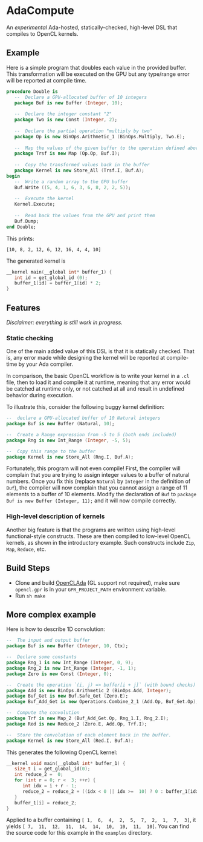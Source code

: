 # AdaCompute
An *experimental* Ada-hosted, statically-checked, high-level DSL that compiles to OpenCL kernels.

## Example

Here is a simple program that doubles each value in the provided buffer. This transformation will be executed on the GPU but any type/range error will be reported at compile time.

```ada
procedure Double is
   --  Declare a GPU-allocated buffer of 10 integers
   package Buf is new Buffer (Integer, 10);
   
   --  Declare the integer constant "2"
   package Two is new Const (Integer, 2);
   
   --  Declare the partial operation "multiply by two"
   package Op is new BinOps.Arithmetic_1 (BinOps.Multiply, Two.E);
   
   --  Map the values of the given buffer to the operation defined above
   package Trsf is new Map (Op.Op, Buf.I);
   
   --  Copy the transformed values back in the buffer
   package Kernel is new Store_All (Trsf.I, Buf.A);
begin
   --  Write a random array to the GPU buffer
   Buf.Write ((5, 4, 1, 6, 3, 6, 8, 2, 2, 5));
   
   --  Execute the kernel
   Kernel.Execute;
   
   --  Read back the values from the GPU and print them
   Buf.Dump;
end Double;
```
This prints:

```
[10, 8, 2, 12, 6, 12, 16, 4, 4, 10]
```

The generated kernel is

```c
__kernel main(__global int* buffer_1) {
   int id = get_global_id (0);
   buffer_1[id] = buffer_1[id] * 2;
}
```

## Features

*Disclaimer: everything is still work in progress.*

### Static checking

One of the main added value of this DSL is that it is statically checked. That is, any error made while designing the kernel will be reported at compile-time by your Ada compiler.

In comparison, the basic OpenCL workflow is to write your kernel in a `.cl` file, then to load it and compile it at runtime, meaning that any error would be catched at runtime only, or not catched at all and result in undefined behavior during execution.

To illustrate this, consider the following buggy kernel definition:
```ada
--  declare a GPU-allocated buffer of 10 Natural integers
package Buf is new Buffer (Natural, 10);

--  Create a Range expression from -5 to 5 (both ends included)
package Rng is new Int_Range (Integer, -5, 5);

--  Copy this range to the buffer
package Kernel is new Store_All (Rng.I, Buf.A);
```

Fortunately, this program will not even compile! First, the compiler will complain that you are trying to assign integer
values to a buffer of natural numbers. Once you fix this (replace `Natural` by `Integer` in the definition of `Buf`), the compiler will now complain that you cannot assign a range of 11 elements to a buffer of 10 elements. Modify the declaration of `Buf` to `package Buf is new Buffer (Integer, 11);` and it will now compile correctly.

### High-level description of kernels

Another big feature is that the programs are written using high-level functional-style constructs. These are then compiled to low-level OpenCL kernels, as shown in the introductory example. Such constructs include `Zip`, `Map`, `Reduce`, etc. 

## Build Steps

- Clone and build [OpenCLAda](https://github.com/flyx/OpenCLAda) (GL support not required), make sure `opencl.gpr` is in your `GPR_PROJECT_PATH` environment variable.
- Run `sh make`

## More complex example

Here is how to describe 1D convolution:

```ada
--  The input and output buffer
package Buf is new Buffer (Integer, 10, Ctx);

--  Declare some constants
package Rng_1 is new Int_Range (Integer, 0, 9);
package Rng_2 is new Int_Range (Integer, -1, 1);
package Zero is new Const (Integer, 0);

--  Create the operation `(i, j) => buffer[i + j]` (with bound checks)
package Add is new BinOps.Arithmetic_2 (BinOps.Add, Integer);
package Buf_Get is new Buf.Safe_Get (Zero.E);
package Buf_Add_Get is new Operations.Combine_2_1 (Add.Op, Buf_Get.Op);

--  Compute the convolution
package Trf is new Map_2 (Buf_Add_Get.Op, Rng_1.I, Rng_2.I);
package Red is new Reduce_2 (Zero.E, Add.Op, Trf.I);

--  Store the convolution of each element back in the buffer.
package Kernel is new Store_All (Red.I, Buf.A);
```

This generates the following OpenCL kernel:

```c
__kernel void main(__global int* buffer_1) {
   size_t i = get_global_id(0);
   int reduce_2 =  0;
   for (int r = 0; r <  3; ++r) {
      int idx = i + r - 1;
      reduce_2 = reduce_2 + ((idx < 0 || idx >=  10) ? 0 : buffer_1[idx]);
   }
   buffer_1[i] = reduce_2;
}
```

Applied to a buffer containing `[ 1,  6,  4,  2,  5,  7,  2,  1,  7,  3]`, it yields `[ 7,  11,  12,  11,  14,  14,  10,  10,  11,  10]`. You can find the source code for this example in the `examples` directory.
